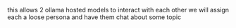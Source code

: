 this allows 2 ollama hosted models to interact with each other
we will assign each a loose persona and have them chat about some topic

